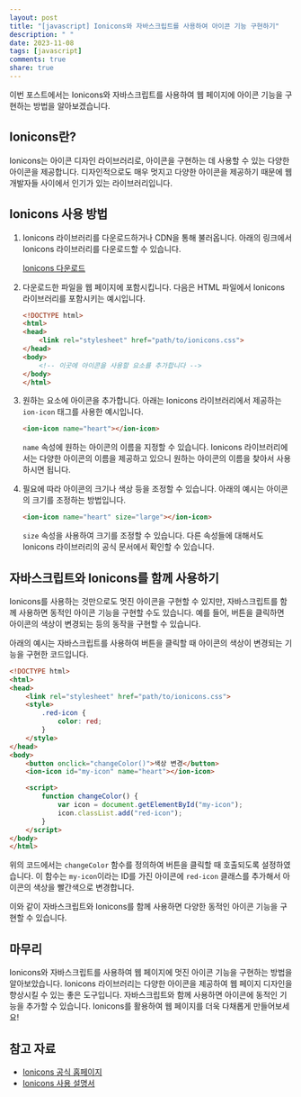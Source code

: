 ```yaml
---
layout: post
title: "[javascript] Ionicons와 자바스크립트를 사용하여 아이콘 기능 구현하기"
description: " "
date: 2023-11-08
tags: [javascript]
comments: true
share: true
---
```


이번 포스트에서는 Ionicons와 자바스크립트를 사용하여 웹 페이지에 아이콘 기능을 구현하는 방법을 알아보겠습니다.

## Ionicons란?

Ionicons는 아이콘 디자인 라이브러리로, 아이콘을 구현하는 데 사용할 수 있는 다양한 아이콘을 제공합니다. 디자인적으로도 매우 멋지고 다양한 아이콘을 제공하기 때문에 웹 개발자들 사이에서 인기가 있는 라이브러리입니다.

## Ionicons 사용 방법

1. Ionicons 라이브러리를 다운로드하거나 CDN을 통해 불러옵니다. 아래의 링크에서 Ionicons 라이브러리를 다운로드할 수 있습니다.

   [Ionicons 다운로드](https://ionicons.com/)

2. 다운로드한 파일을 웹 페이지에 포함시킵니다. 다음은 HTML 파일에서 Ionicons 라이브러리를 포함시키는 예시입니다.

   ```html
   <!DOCTYPE html>
   <html>
   <head>
       <link rel="stylesheet" href="path/to/ionicons.css">
   </head>
   <body>
       <!-- 이곳에 아이콘을 사용할 요소를 추가합니다 -->
   </body>
   </html>
   ```

3. 원하는 요소에 아이콘을 추가합니다. 아래는 Ionicons 라이브러리에서 제공하는 `ion-icon` 태그를 사용한 예시입니다.

   ```html
   <ion-icon name="heart"></ion-icon>
   ```

   `name` 속성에 원하는 아이콘의 이름을 지정할 수 있습니다. Ionicons 라이브러리에서는 다양한 아이콘의 이름을 제공하고 있으니 원하는 아이콘의 이름을 찾아서 사용하시면 됩니다.

4. 필요에 따라 아이콘의 크기나 색상 등을 조정할 수 있습니다. 아래의 예시는 아이콘의 크기를 조정하는 방법입니다.

   ```html
   <ion-icon name="heart" size="large"></ion-icon>
   ```

   `size` 속성을 사용하여 크기를 조정할 수 있습니다. 다른 속성들에 대해서도 Ionicons 라이브러리의 공식 문서에서 확인할 수 있습니다.

## 자바스크립트와 Ionicons를 함께 사용하기

Ionicons를 사용하는 것만으로도 멋진 아이콘을 구현할 수 있지만, 자바스크립트를 함께 사용하면 동적인 아이콘 기능을 구현할 수도 있습니다. 예를 들어, 버튼을 클릭하면 아이콘의 색상이 변경되는 등의 동작을 구현할 수 있습니다.

아래의 예시는 자바스크립트를 사용하여 버튼을 클릭할 때 아이콘의 색상이 변경되는 기능을 구현한 코드입니다.

```html
<!DOCTYPE html>
<html>
<head>
    <link rel="stylesheet" href="path/to/ionicons.css">
    <style>
        .red-icon {
            color: red;
        }
    </style>
</head>
<body>
    <button onclick="changeColor()">색상 변경</button>
    <ion-icon id="my-icon" name="heart"></ion-icon>

    <script>
        function changeColor() {
            var icon = document.getElementById("my-icon");
            icon.classList.add("red-icon");
        }
    </script>
</body>
</html>
```

위의 코드에서는 `changeColor` 함수를 정의하여 버튼을 클릭할 때 호출되도록 설정하였습니다. 이 함수는 `my-icon`이라는 ID를 가진 아이콘에 `red-icon` 클래스를 추가해서 아이콘의 색상을 빨간색으로 변경합니다.

이와 같이 자바스크립트와 Ionicons를 함께 사용하면 다양한 동적인 아이콘 기능을 구현할 수 있습니다.

## 마무리

Ionicons와 자바스크립트를 사용하여 웹 페이지에 멋진 아이콘 기능을 구현하는 방법을 알아보았습니다. Ionicons 라이브러리는 다양한 아이콘을 제공하여 웹 페이지 디자인을 향상시킬 수 있는 좋은 도구입니다. 자바스크립트와 함께 사용하면 아이콘에 동적인 기능을 추가할 수 있습니다. Ionicons를 활용하여 웹 페이지를 더욱 다채롭게 만들어보세요!

## 참고 자료

- [Ionicons 공식 홈페이지](https://ionicons.com/)
- [Ionicons 사용 설명서](https://ionicons.com/usage)